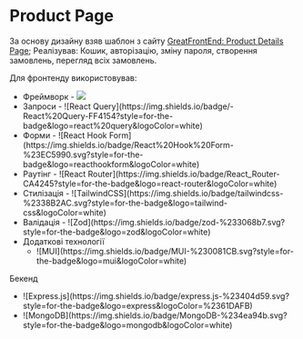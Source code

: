 <h1>Product Page</h1>
За основу дизайну взяв шаблон з сайту <a href='https://www.greatfrontend.com/projects/challenges/product-details-page'>GreatFrontEnd: Product Details Page</a>;
Реалізував: Кошик, авторізацію, зміну пароля, створення замовлень, перегляд всіх замовлень.

Для фронтенду використовував: 
<ul>
  <li>Фреймворк - <img src="https://img.shields.io/badge/react-%2320232a.svg?style=for-the-badge&logo=react&logoColor=%2361DAFB"></li>
  <li>Запроси - ![React Query](https://img.shields.io/badge/-React%20Query-FF4154?style=for-the-badge&logo=react%20query&logoColor=white)</li>
  <li>Форми - ![React Hook Form](https://img.shields.io/badge/React%20Hook%20Form-%23EC5990.svg?style=for-the-badge&logo=reacthookform&logoColor=white)</li>
  <li>Раутінг - ![React Router](https://img.shields.io/badge/React_Router-CA4245?style=for-the-badge&logo=react-router&logoColor=white)</li>
  <li>Стилізація - ![TailwindCSS](https://img.shields.io/badge/tailwindcss-%2338B2AC.svg?style=for-the-badge&logo=tailwind-css&logoColor=white)</li>
  <li>Валідація - ![Zod](https://img.shields.io/badge/zod-%233068b7.svg?style=for-the-badge&logo=zod&logoColor=white)</li>
  <li>
    Додаткові технології
    <ul>
    <li>
      ![MUI](https://img.shields.io/badge/MUI-%230081CB.svg?style=for-the-badge&logo=mui&logoColor=white)
    </li>
  </ul>
  </li>
</ul>
Бекенд
<ul>
  <li>![Express.js](https://img.shields.io/badge/express.js-%23404d59.svg?style=for-the-badge&logo=express&logoColor=%2361DAFB)</li>
  <li>![MongoDB](https://img.shields.io/badge/MongoDB-%234ea94b.svg?style=for-the-badge&logo=mongodb&logoColor=white)</li>
</ul>


